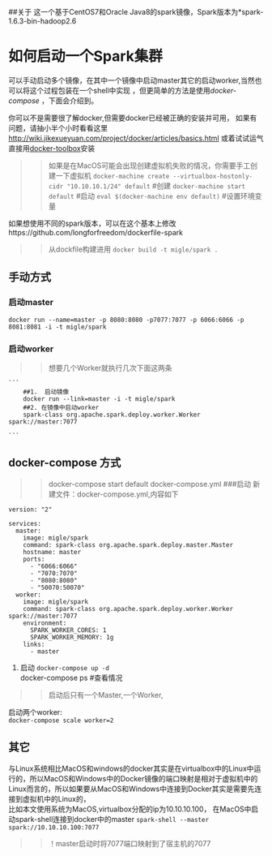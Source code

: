 ##关于
这一个基于CentOS7和Oracle Java8的spark镜像，Spark版本为*spark-1.6.3-bin-hadoop2.6   

# 如何启动一个Spark集群

可以手动启动多个镜像，在其中一个镜像中启动master其它的启动worker,当然也可以将这个过程包装在一个shell中实现 ，但更简单的方法是使用*docker-compose* ，下面会介绍到。 

你可以不是需要很了解docker,但需要docker已经被正确的安装并可用，
如果有问题，请抽小半个小时看看这里<http://wiki.jikexueyuan.com/project/docker/articles/basics.html>
或着试试运气直接用[docker-toolbox](https://www.docker.com/products/docker-toolbox)安装
 
>> 如果是在MacOS可能会出现创建虚拟机失败的情况，你需要手工创建一下虚拟机
`docker-machine create --virtualbox-hostonly-cidr "10.10.10.1/24" default`  #创建
`docker-machine start default`      #启动
`eval $(docker-machine env default)`  #设置环境变量


如果想使用不同的spark版本，可以在这个基本上修改https://github.com/longforfreedom/dockerfile-spark
>>从dockfile构建进用 `docker build -t migle/spark .`  

## 手动方式 
### 启动master

 `docker run --name=master -p 8080:8080 -p7077:7077 -p 6066:6066 -p 8081:8081 -i -t migle/spark`

### 启动worker
>> 想要几个Worker就执行几次下面这两条

    ``` 
        ##1.  启动镜像
        docker run --link=master -i -t migle/spark 
        ##2. 在镜像中启动worker
        spark-class org.apache.spark.deploy.worker.Worker spark://master:7077

    ```  

## docker-compose 方式
>> docker-compose start default
docker-compose.yml
###启动
新建文件：docker-compose.yml,内容如下
```
version: "2"

services:
  master:
    image: migle/spark
    command: spark-class org.apache.spark.deploy.master.Master 
    hostname: master
    ports:
      - "6066:6066"
      - "7070:7070"
      - "8080:8080"
      - "50070:50070"
  worker:
    image: migle/spark
    command: spark-class org.apache.spark.deploy.worker.Worker spark://master:7077
    environment:
      SPARK_WORKER_CORES: 1
      SPARK_WORKER_MEMORY: 1g
    links:
      - master
```
1. 启动
`docker-compose up -d`  
docker-compose ps #查看情况  
>> 启动后只有一个Master,一个Worker,

启动两个worker:  
`docker-compose scale worker=2`



## 其它
与Linux系统相比MacOS和windows的docker其实是在virtualbox中的Linux中运行的，所以MacOS和Windows中的Docker镜像的端口映射是相对于虚拟机中的Linux而言的，所以如果要从MacOS和Windows中连接到Docker其实是需要先连接到虚拟机中的Linux的，   
比如本文使用系统为MacOS,virtualbox分配的ip为10.10.10.100，
在MacOS中启动spark-shell连接到docker中的master
`spark-shell --master spark://10.10.10.100:7077`

>> ！master启动时将7077端口映射到了宿主机的7077